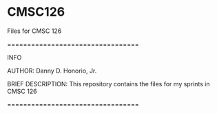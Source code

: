 # CMSC126
Files for CMSC 126 

=================================

INFO

AUTHOR: Danny D. Honorio, Jr.

BRIEF DESCRIPTION: This repository contains the files for my sprints in CMSC 126

=================================
